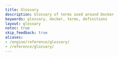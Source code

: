 ```yaml
---
title: Glossary
description: Glossary of terms used around Docker
keywords: glossary, docker, terms, definitions
layout: glossary
notoc: true
skip_feedback: true
aliases:
- /engine/reference/glossary/
- /reference/glossary/
---
```


<!--
To edit/add/remove glossary entries, visit the YAML file at:
https://github.com/docker/docs/blob/main/data/glossary.yaml
-->
